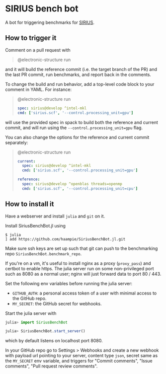 # SIRIUS bench bot

A bot for triggering benchmarks for [SIRIUS](https://github.com/electronic-structure/SIRIUS/).

## How to trigger it

Comment on a pull request with 

> @electronic-structure run

and it will build the reference commit (i.e. the target branch of the PR) and the last PR commit, run benchmarks, and report back in the comments.

To change the build and run behavior, add a top-level code block to your comment in YAML. For instance:

> @electronic-structure run
> 
> ```yaml
> spec: sirius@develop ^intel-mkl
> cmd: ['sirius.scf', '--control.processing_unit=gpu']
> ```

will use the provided spec in spack to build both the reference and current commit, and will run using the `--control.processing_unit=gpu` flag.

You can also change the options for the reference and current commit separately:

> @electronic-structure run
> 
> ```yaml
> current:
>   spec: sirius@develop ^intel-mkl
>   cmd: ['sirius.scf', '--control.processing_unit=gpu']
> 
> reference:
>   spec: sirius@develop ^openblas threads=openmp
>   cmd: ['sirius.scf', '--control.processing_unit=cpu']
> ```

## How to install it
Have a webserver and install `julia` and `git` on it.

Install SiriusBenchBot.jl using

```
$ julia
] add https://github.com/haampie/SiriusBenchBot.jl.git
```

Make sure ssh keys are set up such that git can push to the benchmarking
repo `SiriusBenchBot.benchmark_repo`.

If you're on a vm, it's useful to install nginx as a proxy (`proxy_pass`) and certbot
to enable https. The julia server run on some non-privileged port such as 8080 as
a normal user; nginx will just forward data to port 80 / 443.

Set the following env variables before running the julia server:
- `GITHUB_AUTH`: a personal access token of a user with minimal access to the GitHub repo.
- `MY_SECRET`: the GitHub secret for webhooks.

Start the julia server with
```julia
julia> import SiriusBenchBot

julia> SiriusBenchBot.start_server()
```
which by default listens on localhost port 8080.

In your GitHub repo go to Settings > Webhooks and create a new webhook with payload url pointing
to your server, content type `json`, secret same as the `MY_SECRET` env variable, and triggers
for "Commit comments", "Issue comments", "Pull request review comments".